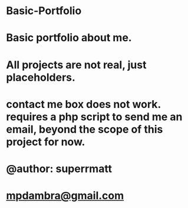 # Basic-Portfolio
# Basic portfolio about me.
# All projects are not real, just placeholders.
# contact me box does not work. requires a php script to send me an email, beyond the scope of this project for now.
# @author: superrmatt
# mpdambra@gmail.com
